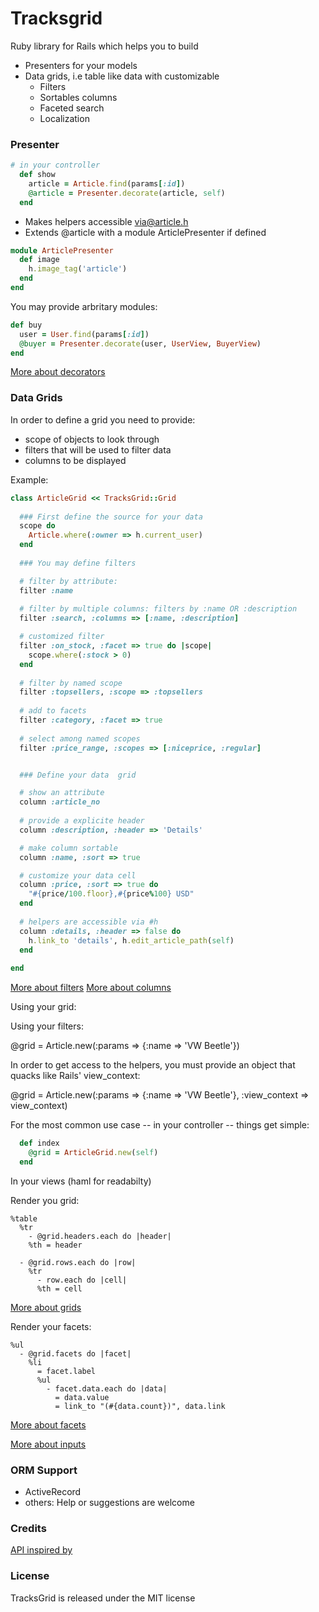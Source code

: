 # Tracksgrid

Ruby library for Rails which helps you to build

* Presenters for your models
* Data grids, i.e table like data with customizable
  * Filters
  * Sortables columns
  * Faceted search
  * Localization

### Presenter

```ruby
# in your controller
  def show
    article = Article.find(params[:id])
    @article = Presenter.decorate(article, self)
  end
```

* Makes helpers accessible via@article.h
* Extends @article with a module ArticlePresenter if defined

```ruby
module ArticlePresenter
  def image
    h.image_tag('article')
  end
end
```

You may provide arbritary modules:

```ruby
def buy
  user = User.find(params[:id])
  @buyer = Presenter.decorate(user, UserView, BuyerView)
end
```

[More about decorators](https://github.com/tracksun/tracksgrid/wiki/Decorators)

### Data Grids

In order to define a grid you need to provide:

* scope of objects to look through
* filters that will be used to filter data
* columns to be displayed

Example:

```ruby
class ArticleGrid << TracksGrid::Grid
   
  ### First define the source for your data
  scope do
    Article.where(:owner => h.current_user)
  end
     
  ### You may define filters 

  # filter by attribute:
  filter :name
  
  # filter by multiple columns: filters by :name OR :description
  filter :search, :columns => [:name, :description]

  # customized filter 
  filter :on_stock, :facet => true do |scope|
    scope.where(:stock > 0)
  end
  
  # filter by named scope
  filter :topsellers, :scope => :topsellers
     
  # add to facets
  filter :category, :facet => true              
  
  # select among named scopes
  filter :price_range, :scopes => [:niceprice, :regular] 


  ### Define your data  grid

  # show an attribute
  column :article_no
  
  # provide a explicite header
  column :description, :header => 'Details'

  # make column sortable
  column :name, :sort => true     

  # customize your data cell
  column :price, :sort => true do
    "#{price/100.floor},#{price%100} USD"
  end
  
  # helpers are accessible via #h
  column :details, :header => false do
    h.link_to 'details', h.edit_article_path(self)
  end
  
end
```

[More about filters](https://github.com/tracksun/tracksgrid/wiki/Filters)
[More about columns](https://github.com/tracksun/tracksgrid/wiki/Filters)


Using your grid:

Using your filters:

@grid = Article.new(:params => {:name => 'VW Beetle'})

In order to get access to the helpers, you must provide an object
that quacks like Rails' view_context:

@grid = Article.new(:params => {:name => 'VW Beetle'}, :view_context => view_context)

For the most common use case -- in your controller -- things get simple:

```ruby
  def index
    @grid = ArticleGrid.new(self)
  end
```

In your views (haml for readabilty)

Render you grid:

```haml
%table
  %tr
    - @grid.headers.each do |header|
    %th = header

  - @grid.rows.each do |row|
    %tr
      - row.each do |cell|
      %th = cell 
```
[More about grids](https://github.com/tracksun/tracksgrid/wiki/Grids)

Render your facets:

```haml
%ul
  - @grid.facets do |facet|
    %li
      = facet.label
      %ul
        - facet.data.each do |data|
          = data.value
          = link_to "(#{data.count})", data.link

```
[More about facets](https://github.com/tracksun/tracksgrid/wiki/Facets)



[More about inputs](https://github.com/tracksun/tracksgrid/wiki/Inputs)



### ORM Support

* ActiveRecord
* others: Help or suggestions are welcome


### Credits

[API inspired by](https://github.com/bogdan/datagrid)

### License

TracksGrid is released under the MIT license
